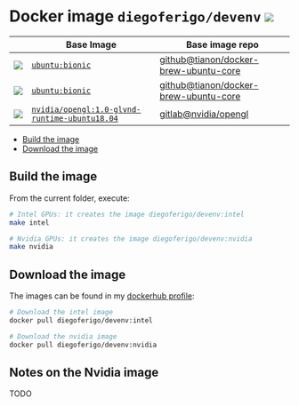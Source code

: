 # Docker image `diegoferigo/devenv` ![](https://img.shields.io/docker/pulls/diegoferigo/devenv.svg?link=https://hub.docker.com/r/diegoferigo/devenv&logo=docker)

|                                                              | Base Image                                                   | Base image repo                                              |
| ------------------------------------------------------------ | ------------------------------------------------------------ | ------------------------------------------------------------ |
| [![](https://images.microbadger.com/badges/version/diegoferigo/devenv.svg)](https://microbadger.com/images/diegoferigo/devenv) | [`ubuntu:bionic`](https://hub.docker.com/_/ubuntu/)          | [github@tianon/docker-brew-ubuntu-core](https://github.com/tianon/docker-brew-ubuntu-core) |
| [![](https://images.microbadger.com/badges/version/diegoferigo/devenv:intel.svg)](https://microbadger.com/images/diegoferigo/devenv) | [`ubuntu:bionic`](https://hub.docker.com/_/ubuntu/)          | [github@tianon/docker-brew-ubuntu-core](https://github.com/tianon/docker-brew-ubuntu-core) |
| [![](https://images.microbadger.com/badges/version/diegoferigo/devenv:nvidia.svg)](https://microbadger.com/images/diegoferigo/devenv) | [`nvidia/opengl:1.0-glvnd-runtime-ubuntu18.04`](https://hub.docker.com/r/nvidia/opengl/) | [gitlab@nvidia/opengl](https://gitlab.com/nvidia/opengl/)    |

- [Build the image](#buildtheimage)
- [Download the image](#downloadtheimage)

## Build the image

From the current folder, execute:

```sh
# Intel GPUs: it creates the image diegoferigo/devenv:intel
make intel

# Nvidia GPUs: it creates the image diegoferigo/devenv:nvidia
make nvidia
```

## Download the image

The images can be found in my [dockerhub profile](https://hub.docker.com/r/diegoferigo):

```sh
# Download the intel image
docker pull diegoferigo/devenv:intel

# Download the nvidia image
docker pull diegoferigo/devenv:nvidia
```

## Notes on the Nvidia image

TODO
